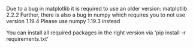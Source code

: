 Due to a bug in matplotlib it is required to use an older version:	matplotlib 2.2.2
Further, there is also a bug in numpy which requires you to not use version 1.19.4 Please use numpy 1.19.3 instead


You can install all required packages in the right version via 'pip install -r requirements.txt'